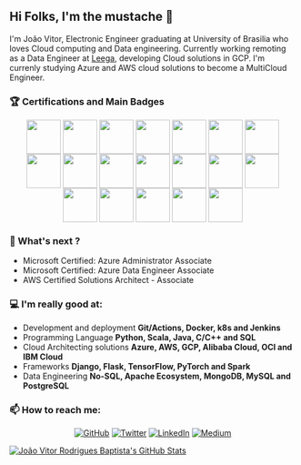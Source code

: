 ## Hi Folks, I'm the mustache 👋

<!--
**helpthx/helpthx** is a ✨ _special_ ✨ repository because its `README.md` (this file) appears on your GitHub profile.

Here are some ideas to get you started:

- 🔭 I’m currently working on ...
- 🌱 I’m currently learning ...
- 👯 I’m looking to collaborate on ...
- 🤔 I’m looking for help with ...
- 💬 Ask me about ...
- 📫 How to reach me: ...
- 😄 Pronouns: ...
- ⚡ Fun fact: ...
-->

I'm João Vitor, Electronic Engineer graduating at University of Brasilia who loves Cloud computing and Data engineering. Currently working remoting as a Data Engineer at [Leega](https://www.leega.com.br/), developing Cloud solutions in GCP. I'm currenly studying Azure and AWS cloud solutions to become a MultiCloud Engineer.

### :trophy: Certifications and Main Badges
<p align="center">
<img align='center' src='https://miro.medium.com/max/1000/1*T59fnCvp71WqNeuytWGorA.png' width='60"'>
<img align='center' src='https://miro.medium.com/max/1200/1*T0_akZfhC_BmZNc0znAtdQ.png' width='60"'>
<img align='center' src='https://docs.microsoft.com/en-us/media/learn/certification/badges/microsoft-certified-fundamentals-badge.svg' width='60"'>
<img align='center' src='https://hotmart.s3.amazonaws.com/product_contents/86999429-773b-46d4-bd17-00b2086c1575/badge_associate.png' width='60"'>
<img align='center' src='https://images.youracclaim.com/size/110x110/images/302f9e9a-40bc-4a2b-b51b-7fc9ba94407f/Oracle-Certification-badge_OC-Associate600X600.png' width='60"'>
<img align='center' src='https://images.youracclaim.com/size/110x110/images/302f9e9a-40bc-4a2b-b51b-7fc9ba94407f/Oracle-Certification-badge_OC-Associate600X600.png' width='60"'>
<img align='center' src='https://images.youracclaim.com/size/110x110/images/640641c6-0917-430b-b319-88d5e0eeb8eb/Cloud_Native_Sec_Conf_-_Data_Security.png' width='60"'>
<img align='center' src='https://images.youracclaim.com/size/110x110/images/01d39c6e-56b8-41d2-b994-fb9d4587240f/Cloud_Native_Sec_Conf_-_DevSecOps_Security.png' width='60"'>
<img align='center' src='https://images.youracclaim.com/size/110x110/images/d0d5241d-ffd7-432d-963d-fc5a0dcdc51a/Cloud_Native_Sec_Conf_-_App_Security.png' width='60"'>
<img align='center' src='https://images.youracclaim.com/images/0c067956-9a64-45ee-8471-c794e3e3f57c/Data%2BScience%2Bwith%2BScala%2B-%2BPwr%2Bby%2BLightbend.png' width='60"'>
<img align='center' src='https://images.youracclaim.com/size/110x110/images/08216781-93cb-4ba1-8110-8eb3401fa8ce/Docker%2BEssentials%2B-%2BISDN.png' width='60"'>
<img align='center' src='https://images.youracclaim.com/size/110x110/images/b4e6cd62-b23f-4166-88a4-37f7f636efc4/Big%2BData%2BFound%2BLevel%2B2%2B-%2BCC%2Bv2.png' width='60"'>
<img align='center' src='https://images.youracclaim.com/size/110x110/images/73ac7b07-679c-4c0e-94d9-8b9dc11efe59/Applied%2BData%2BScience%2Bwith%2BPython.png' width='60"'>
<img align='center' src='https://images.youracclaim.com/size/110x110/images/b0607951-b6f7-47d0-af16-7112971ab2ef/Cloud_Core_-_Developer_Skills_Network_-_v3.png' width='60"'>
<img align='center' src='https://images.youracclaim.com/size/110x110/images/747c6cdd-e728-446a-8e32-bbfb58fc04c7/Deep%2BLearning%2B-%2BKnowledge%2B2%2BStars.png' width='60"'>
<img align='center' src='https://images.youracclaim.com/size/110x110/images/14b04d02-e1c3-4278-86e7-bbc9104a483f/Hadoop%2BData%2BFound%2BLevel%2B2%2B-%2BCC%2Bv2.png' width='60"'>
<img align='center' src='https://images.youracclaim.com/images/c8d631fd-477d-4879-bc66-340086f2e518/Hadoop%2BData%2BAccess%2BLevel%2B2%2B-%2BCC%2B-%2B2019.png' width='60"'>
<img align='center' src='https://images.youracclaim.com/images/a4096c19-d5e8-4145-838c-88832a1503f2/Hadoop%2BAdministration%2BLevel%2B2%2B-%2BCC%2B-%2B2019.png' width='60"'>
<img align='center' src='https://images.youracclaim.com/size/110x110/images/051ed1ba-7b7e-43e8-9d65-4287e61fc9aa/Hadoop%2BProgramming%2BLevel%2B2%2B-%2BCC%2B-%2B2019.png' width='60"'>
</p>

### :dart: What's next ? 

- Microsoft Certified: Azure Administrator Associate
- Microsoft Certified: Azure Data Engineer Associate
- AWS Certified Solutions Architect - Associate


### :computer: I'm really good at:
- Development and deployment **Git/Actions, Docker, k8s and Jenkins**
- Programming Language **Python, Scala, Java, C/C++ and SQL**
- Cloud Architecting solutions **Azure, AWS, GCP, Alibaba Cloud, OCI and IBM Cloud**
- Frameworks **Django, Flask, TensorFlow, PyTorch and Spark**
- Data Engineering **No-SQL, Apache Ecosystem, MongoDB, MySQL and PostgreSQL**

### 📫 How to reach me: 
<p align="center">
	<a href="https://github.com/helpthx"><img src="https://img.shields.io/github/followers/helpthx.svg?label=GitHub&style=social" alt="GitHub"></a>
	<a href="https://twitter.com/helpyhx"><img src="https://img.shields.io/twitter/follow/helpyhx?label=Twitter&style=social" alt="Twitter"></a>
	<a href="https://www.linkedin.com/in/jo%C3%A3o-vitor-rodrigues-baptista-4a3546149/"><img src="https://img.shields.io/badge/LinkedIn--_.svg?style=social&logo=linkedin" alt="LinkedIn"></a>
  <a href="https://medium.com/@helpthx"><img src="https://img.shields.io/badge/Medium--_.svg?style=social&logo=medium" alt="Medium">
</p>

![João Vitor Rodrigues Baptista's GitHub Stats](https://github-readme-stats.vercel.app/api?username=helpthx&show_icons=true)

